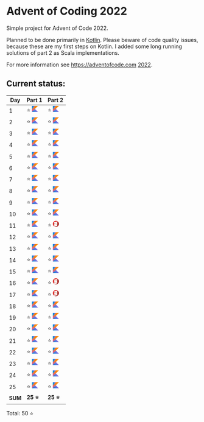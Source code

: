# Advent of Coding 2022

Simple project for Advent of Code 2022.

Planned to be done primarily in [Kotlin](https://kotlinlang.org). Please beware of code quality issues, because these
are my first steps on Kotlin. I added some long running solutions of part 2 as Scala implementations.

For more information see https://adventofcode.com [2022](https://adventofcode.com/2022).

## Current status:

| Day     | Part 1                          | Part 2                         |
|---------|---------------------------------|--------------------------------|
| 1       | ⭐ ![Kotlin](../img/kotlin.png)  | ⭐ ![Kotlin](../img/kotlin.png) |
| 2       | ⭐ ![Kotlin](../img/kotlin.png)  | ⭐ ![Kotlin](../img/kotlin.png) |
| 3       | ⭐ ![Kotlin](../img/kotlin.png)  | ⭐ ![Kotlin](../img/kotlin.png) |
| 4       | ⭐ ![Kotlin](../img/kotlin.png)  | ⭐ ![Kotlin](../img/kotlin.png) |
| 5       | ⭐ ![Kotlin](../img/kotlin.png)  | ⭐ ![Kotlin](../img/kotlin.png) |
| 6       | ⭐ ![Kotlin](../img/kotlin.png)  | ⭐ ![Kotlin](../img/kotlin.png) |
| 7       | ⭐ ![Kotlin](../img/kotlin.png)  | ⭐ ![Kotlin](../img/kotlin.png) |
| 8       | ⭐ ![Kotlin](../img/kotlin.png)  | ⭐ ![Kotlin](../img/kotlin.png) |
| 9       | ⭐ ![Kotlin](../img/kotlin.png)  | ⭐ ![Kotlin](../img/kotlin.png) |
| 10      | ⭐ ![Kotlin](../img/kotlin.png)  | ⭐ ![Kotlin](../img/kotlin.png) |
| 11      | ⭐ ![Kotlin](../img/kotlin.png)  | ⭐ ![Scala](../img/scala.png)   |
| 12      | ⭐ ![Kotlin](../img/kotlin.png)  | ⭐ ![Kotlin](../img/kotlin.png) |
| 13      | ⭐ ![Kotlin](../img/kotlin.png)  | ⭐ ![Kotlin](../img/kotlin.png) |
| 14      | ⭐ ![Kotlin](../img/kotlin.png)  | ⭐ ![Kotlin](../img/kotlin.png) |
| 15      | ⭐ ![Kotlin](../img/kotlin.png)  | ⭐ ![Kotlin](../img/kotlin.png) |
| 16      | ⭐ ![Kotlin](../img/kotlin.png)  | ⭐ ![Scala](../img/scala.png)   |
| 17      | ⭐ ![Kotlin](../img/kotlin.png)  | ⭐ ![Scala](../img/scala.png)   |
| 18      | ⭐ ![Kotlin](../img/kotlin.png)  | ⭐ ![Kotlin](../img/kotlin.png) |
| 19      | ⭐ ![Kotlin](../img/kotlin.png)  | ⭐ ![Kotlin](../img/kotlin.png) |
| 20      | ⭐ ![Kotlin](../img/kotlin.png)  | ⭐ ![Kotlin](../img/kotlin.png) |
| 21      | ⭐ ![Kotlin](../img/kotlin.png)  | ⭐ ![Kotlin](../img/kotlin.png) |
| 22      | ⭐ ![Kotlin](../img/kotlin.png)  | ⭐ ![Kotlin](../img/kotlin.png) |
| 23      | ⭐ ![Kotlin](../img/kotlin.png)  | ⭐ ![Kotlin](../img/kotlin.png) |
| 24      | ⭐ ![Kotlin](../img/kotlin.png)  | ⭐ ![Kotlin](../img/kotlin.png) |
| 25      | ⭐ ![Kotlin](../img/kotlin.png)  | ⭐ ![Kotlin](../img/kotlin.png) |
| **SUM** | **25 ⭐**                        | **25 ⭐**                       |

Total: 50 ⭐
